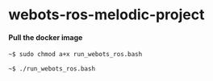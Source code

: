 # webots-ros-melodic-project


#### Pull the docker image 
```bash 
~$ sudo chmod a+x run_webots_ros.bash

~$ ./run_webots_ros.bash
```